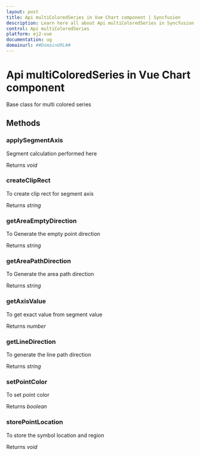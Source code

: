 ```yaml
---
layout: post
title: Api multiColoredSeries in Vue Chart component | Syncfusion
description: Learn here all about Api multiColoredSeries in Syncfusion Vue Chart component of Syncfusion Essential JS 2 and more.
control: Api multiColoredSeries 
platform: ej2-vue
documentation: ug
domainurl: ##DomainURL##
---
```


# Api multiColoredSeries in Vue Chart component

Base class for multi colored series

## Methods

### applySegmentAxis

Segment calculation performed here

Returns *void*

### createClipRect

To create clip rect for segment axis

Returns *string*

### getAreaEmptyDirection

To Generate the empty point direction

Returns *string*

### getAreaPathDirection

To Generate the area path direction

Returns *string*

### getAxisValue

To get exact value from segment value

Returns *number*

### getLineDirection

To generate the line path direction

Returns *string*

### setPointColor

To set point color

Returns *boolean*

### storePointLocation

To store the symbol location and region

Returns *void*

